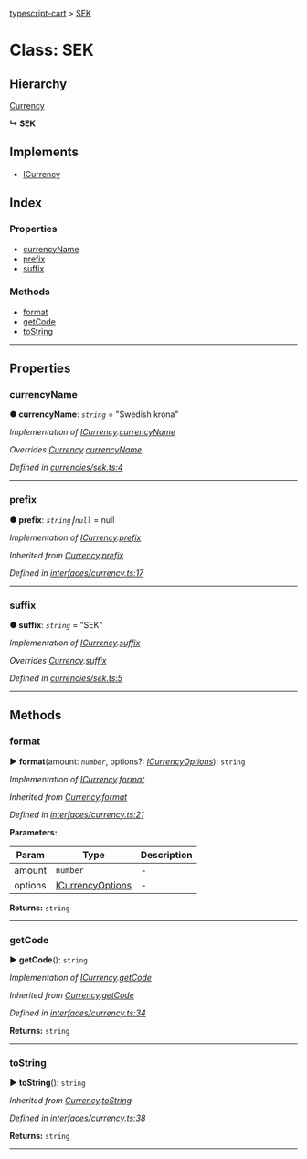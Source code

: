 [typescript-cart](../README.md) > [SEK](../classes/sek.md)



# Class: SEK

## Hierarchy


 [Currency](currency.md)

**↳ SEK**







## Implements

* [ICurrency](../interfaces/icurrency.md)

## Index

### Properties

* [currencyName](sek.md#currencyname)
* [prefix](sek.md#prefix)
* [suffix](sek.md#suffix)


### Methods

* [format](sek.md#format)
* [getCode](sek.md#getcode)
* [toString](sek.md#tostring)



---
## Properties
<a id="currencyname"></a>

###  currencyName

**●  currencyName**:  *`string`*  = "Swedish krona"

*Implementation of [ICurrency](../interfaces/icurrency.md).[currencyName](../interfaces/icurrency.md#currencyname)*

*Overrides [Currency](currency.md).[currencyName](currency.md#currencyname)*

*Defined in [currencies/sek.ts:4](https://github.com/FlareMind/typescript-cart/blob/b9c0f4d/src/currencies/sek.ts#L4)*





___

<a id="prefix"></a>

###  prefix

**●  prefix**:  *`string`⎮`null`*  =  null

*Implementation of [ICurrency](../interfaces/icurrency.md).[prefix](../interfaces/icurrency.md#prefix)*

*Inherited from [Currency](currency.md).[prefix](currency.md#prefix)*

*Defined in [interfaces/currency.ts:17](https://github.com/FlareMind/typescript-cart/blob/b9c0f4d/src/interfaces/currency.ts#L17)*





___

<a id="suffix"></a>

###  suffix

**●  suffix**:  *`string`*  = "SEK"

*Implementation of [ICurrency](../interfaces/icurrency.md).[suffix](../interfaces/icurrency.md#suffix)*

*Overrides [Currency](currency.md).[suffix](currency.md#suffix)*

*Defined in [currencies/sek.ts:5](https://github.com/FlareMind/typescript-cart/blob/b9c0f4d/src/currencies/sek.ts#L5)*





___


## Methods
<a id="format"></a>

###  format

► **format**(amount: *`number`*, options?: *[ICurrencyOptions](../interfaces/icurrencyoptions.md)*): `string`



*Implementation of [ICurrency](../interfaces/icurrency.md).[format](../interfaces/icurrency.md#format)*

*Inherited from [Currency](currency.md).[format](currency.md#format)*

*Defined in [interfaces/currency.ts:21](https://github.com/FlareMind/typescript-cart/blob/b9c0f4d/src/interfaces/currency.ts#L21)*



**Parameters:**

| Param | Type | Description |
| ------ | ------ | ------ |
| amount | `number`   |  - |
| options | [ICurrencyOptions](../interfaces/icurrencyoptions.md)   |  - |





**Returns:** `string`





___

<a id="getcode"></a>

###  getCode

► **getCode**(): `string`



*Implementation of [ICurrency](../interfaces/icurrency.md).[getCode](../interfaces/icurrency.md#getcode)*

*Inherited from [Currency](currency.md).[getCode](currency.md#getcode)*

*Defined in [interfaces/currency.ts:34](https://github.com/FlareMind/typescript-cart/blob/b9c0f4d/src/interfaces/currency.ts#L34)*





**Returns:** `string`





___

<a id="tostring"></a>

###  toString

► **toString**(): `string`



*Inherited from [Currency](currency.md).[toString](currency.md#tostring)*

*Defined in [interfaces/currency.ts:38](https://github.com/FlareMind/typescript-cart/blob/b9c0f4d/src/interfaces/currency.ts#L38)*





**Returns:** `string`





___


